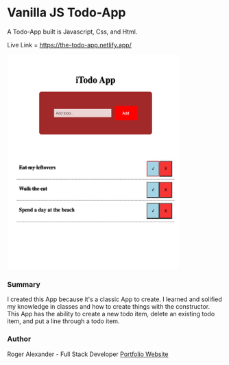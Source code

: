 # Vanilla JS Todo-App

A Todo-App built is Javascript, Css, and Html.

Live Link = https://the-todo-app.netlify.app/

<img src="images/img1.png" width="400" height="500" />

<h3>Summary</h3>
  
I created this App because it's a classic App to create. I learned and solified my knowledge in classes and how to create things with the constructor. This App has the ability to create a new todo item, delete an existing todo item, and put a line through a todo item.

<h3>Author</h3>

Roger Alexander - Full Stack Developer <a href="http://www.douschesois.com">Portfolio Website</a>
